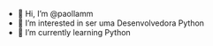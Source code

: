 - 👋 Hi, I’m @paollamm
- 👀 I’m interested in  ser uma Desenvolvedora Python
- 🌱 I’m currently learning  Python 
<!---
paollamm/paollamm is a ✨ special ✨ repository because its `README.md` (this file) appears on your GitHub profile.
You can click the Preview link to take a look at your changes.
--->

